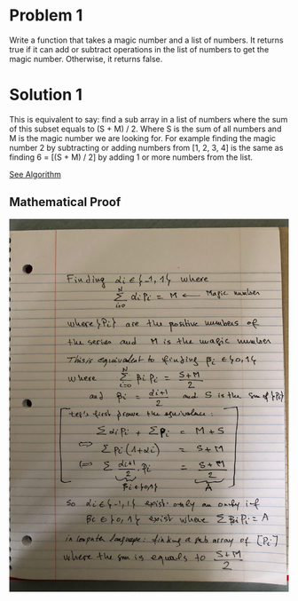 # Problem 1
Write a function that takes a magic number and a list of numbers. It returns true if it can add or subtract operations in the list of numbers to get the magic number. Otherwise, it returns false.

# Solution 1

This is equivalent to say: find a sub array in a list of numbers where the sum of this subset equals to (S + M) / 2. Where S is the sum of all numbers and M is the magic number we are looking for.
For example finding the magic number 2 by subtracting or adding numbers from [1, 2, 3, 4] is the same as finding 6 = [(S + M) / 2] by adding 1 or more numbers from the list.

[See Algorithm](https://github.com/mloukili/math/blob/master/Algorithm.java)

## Mathematical Proof

<img src="assets/magic-combination-proof.jpg" alt="Proof">

